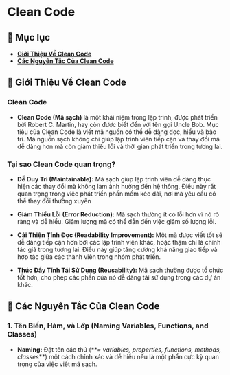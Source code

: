 # **Clean Code**

## 🔷 Mục lục
- **[Giới Thiệu Về Clean Code](#-giới-thiệu-về-clean-code)**
- **[Các Nguyên Tắc Của Clean Code](#rule)**

## 🔷 Giới Thiệu Về Clean Code

### Clean Code

- **Clean Code (Mã sạch)** là một khái niệm trong lập trình, được phát triển bởi Robert C. Martin, hay còn được biết đến với tên gọi Uncle Bob. Mục tiêu của Clean Code là viết mã nguồn có thể dễ dàng đọc, hiểu và bảo trì. Mã nguồn sạch không chỉ giúp lập trình viên tiếp cận và thay đổi mã dễ dàng hơn mà còn giảm thiểu lỗi và thời gian phát triển trong tương lai. 

### Tại sao Clean Code quan trọng?

- **Dễ Duy Trì (Maintainable):** Mã sạch giúp lập trình viên dễ dàng thực hiện các thay đổi mà không làm ảnh hưởng đến hệ thống. Điều này rất quan trọng trong việc phát triển phần mềm kéo dài, nơi mà yêu cầu có thể thay đổi thường xuyên

- **Giảm Thiểu Lỗi (Error Reduction):** Mã sạch thường ít có lỗi hơn vì nó rõ ràng và dễ hiểu. Giảm lượng mã có thể dẫn đến việc giảm số lượng lỗi.

- **Cải Thiện Tính Đọc (Readability Improvement):** Một mã được viết tốt sẽ dễ dàng tiếp cận hơn bởi các lập trình viên khác, hoặc thậm chí là chính tác giả trong tương lai. Điều này giúp tăng cường khả năng giao tiếp và hợp tác giữa các thành viên trong nhóm phát triển.

- **Thúc Đẩy Tính Tái Sử Dụng (Reusability):** Mã sạch thường được tổ chức tốt hơn, cho phép các phần của nó dễ dàng tái sử dụng trong các dự án khác.

## 🔷 Các Nguyên Tắc Của Clean Code

### 1. Tên Biến, Hàm, và Lớp (Naming Variables, Functions, and Classes)

- **Naming:** Đặt tên các thứ (_**= variables, properties, functions, methods, classes_**) một cách chính xác và dễ hiểu nếu là một phần cực kỳ quan trọng của việc viết mã sạch.